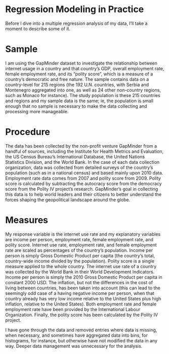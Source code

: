 # Regression Modeling in Practice
Before I dive into a multiple regression analysis of my data, I’ll take a moment to describe some of it.

# Sample
I am using the GapMinder dataset to investigate the relationship between internet usage in a country and that country’s GDP, overall employment rate, female employment rate, and its “polity score”, which is a measure of a country’s democratic and free nature. The sample contains data on a country-level for 215 regions (the 192 U.N. countries, with Serbia and Montenegro aggregated into one, as well as 24 other non-country regions, such as Monaco for instance). The study population is these 215 countries and regions and my sample data is the same; ie, the population is small enough that no sample is necessary to make the data collecting and processing more manageable.

# Procedure
The data has been collected by the non-profit venture GapMinder from a handful of sources, including the Institute for Health Metrics and Evaluation, the US Census Bureau’s International Database, the United Nations Statistics Division, and the World Bank. In the case of each data collection organization, data was collected from detailed surveys of the country’s population (such as in a national census) and based mainly upon 2010 data. Employment rate data comes from 2007 and polity score from 2009. Polity score is calculated by subtracting the autocracy score from the democracy score from the Polity IV project’s research. GapMinder’s goal in collecting this data is to help world leaders and their citizens to better understand the forces shaping the geopolitical landscape around the globe.

# Measures
My response variable is the internet use rate and my explanatory variables are income per person, employment rate, female employment rate, and polity score. Internet use rate, employment rate, and female employment rate are scaled as percentages of the country’s population. Income per person is simply Gross Domestic Product per capita (the country’s total, country-wide income divided by the population). Polity score is a single measure applied to the whole country. The internet use rate of a country was collected by the World Bank in their World Development Indicators. Income per person is simply the 2010 Gross Domestic Product per capita in constant 2000 USD. The inflation, but not the differences in the cost of living between countries, has been taken into account (this can lead to the seemingly odd case of a having negative income per person, when that country already has very low income relative to the United States plus high inflation, relative to the United States). Both employment rate and female employment rate have been provided by the International Labour Organization. Finally, the polity score has been calculated by the Polity IV project.

I have gone through the data and removed entries where data is missing, when necessary, and sometimes have aggregated data into bins, for histograms, for instance, but otherwise have not modified the data in any way. Deeper data management was unnecessary for the analysis.
